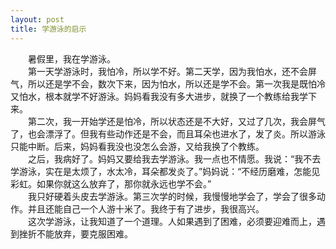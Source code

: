 ```yaml
---
layout: post
title: 学游泳的启示
---
```



　　暑假里，我在学游泳。  
　　第一天学游泳时，我怕冷，所以学不好。第二天学，因为我怕水，还不会屏气，所以还是学不会，数次下来，因为怕水，所以还是学不会。第一次我是既怕冷又怕水，根本就学不好游泳。妈妈看我没有多大进步，就换了一个教练给我学下来。  
　　第二次，我一开始学还是怕冷，所以状态还是不大好，又过了几次，我会屏气了，也会漂浮了。但我有些动作还是不会，而且耳朵也进水了，发了炎。所以游泳只能中断。后来，妈妈看我没也没怎么会游，又给我换了个教练。  
　　之后，我病好了。妈妈又要给我去学游泳。我一点也不情愿。我说：“我不去学游泳，实在是太烦了，水太冷，耳朵都发炎了。”妈妈说：“不经历磨难，怎能见彩虹。如果你就这么放弃了，那你就永远也学不会。”  
　　我只好硬着头皮去学游泳。第三次学的时候，我慢慢地学会了，学会了很多动作。并且还能自己一个人游十米了。我终于有了进步，我很高兴。  
　　这次学游泳，让我知道了一个道理。人如果遇到了困难，必须要迎难而上，遇到挫折不能放弃，要克服困难。  
